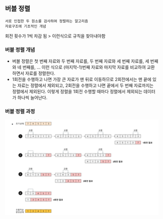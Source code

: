 ## 버블 정렬

    서로 인접한 두 원소를 검사하여 정렬하는 알고리즘
    자료구조에 기초적인 개념

회전 횟수가 1씩 차감 됨 > 이런식으로 규칙을 찾아내야함
### 버블 정렬 개념

- 버블 정렬은 첫 번째 자료와 두 번째 자료를, 두 번째 자료와 세 번째 자료를, 세 번째와 네 번째를, … 이런 식으로 (마지막-1)번째 자료와 마지막 자료를 비교하여 교환하면서 자료를 정렬한다.
- 1회전을 수행하고 나면 가장 큰 자료가 맨 뒤로 이동하므로 2회전에서는 맨 끝에 있는 자료는 정렬에서 제외되고, 2회전을 수행하고 나면 끝에서 두 번째 자료까지는 정렬에서 제외된다. 이렇게 정렬을 1회전 수행할 때마다 정렬에서 제외되는 데이터가 하나씩 늘어난다.

### 버블 정렬 과정

![](버블정렬_과정.png)
